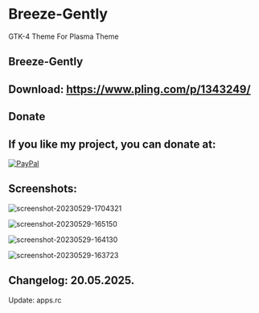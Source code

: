 # Breeze-Gently
GTK-4 Theme For Plasma Theme

Breeze-Gently
-------------

Download: https://www.pling.com/p/1343249/
------------------------------------------

<html>
  <head>
    <meta charset="utf-8" />
  </head>
  <body>
    <h2>Donate</h2>
    <h2>If you like my project, you can donate at:</h2>
    <a href="https://www.paypal.com/paypalme/VesnaLazic">
    <img src="PayPal.png" alt="PayPal" />
    </a>
  </body>
</html>

Screenshots:
-------------

![screenshot-20230529-1704321](https://github.com/user-attachments/assets/36a60fad-edd4-4128-833b-6ca13e381c01)

![screenshot-20230529-165150](https://github.com/user-attachments/assets/e90550c6-c900-47ca-a470-19a6a445a38c)

![screenshot-20230529-164130](https://github.com/user-attachments/assets/2d0065b2-3fc9-4142-b5c3-c77f8d6b6ab6)

![screenshot-20230529-163723](https://github.com/user-attachments/assets/9d98f80d-8d8e-44b4-9cc9-0aed731398a4)


Changelog: 20.05.2025.
----------------------

Update: apps.rc
